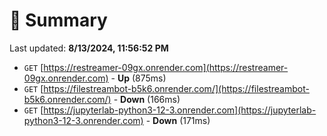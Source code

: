 # 📖 Summary
Last updated: **8/13/2024, 11:56:52 PM**

- `GET` [https://restreamer-09gx.onrender.com](https://restreamer-09gx.onrender.com) - **Up** (875ms)
- `GET` [https://filestreambot-b5k6.onrender.com/](https://filestreambot-b5k6.onrender.com/) - **Down** (166ms)
- `GET` [https://jupyterlab-python3-12-3.onrender.com](https://jupyterlab-python3-12-3.onrender.com) - **Down** (171ms)
